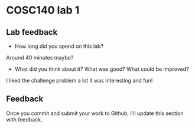 # COSC140 lab 1

## Lab feedback

 * How long did you spend on this lab?
 
 Around 40 minutes maybe?

 * What did you think about it?  What was good?  What could be improved?
 
 I liked the challenge problem a lot it was interesting and fun!

## Feedback

Once you commit and submit your work to Github, I'll update this section with feedback.


